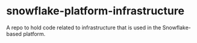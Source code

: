 # snowflake-platform-infrastructure
A repo to hold code related to infrastructure that is used in the Snowflake-based platform.

